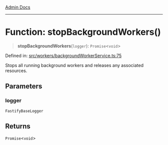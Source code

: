 [Admin Docs](/)

***

# Function: stopBackgroundWorkers()

> **stopBackgroundWorkers**(`logger`): `Promise`\<`void`\>

Defined in: [src/workers/backgroundWorkerService.ts:75](https://github.com/Sourya07/talawa-api/blob/ead7a48e0174153214ee7311f8b242ee1c1a12ca/src/workers/backgroundWorkerService.ts#L75)

Stops all running background workers and releases any associated resources.

## Parameters

### logger

`FastifyBaseLogger`

## Returns

`Promise`\<`void`\>
